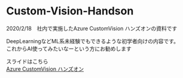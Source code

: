 # Custom-Vision-Handson
2020/2/18　社内で実施したAzure CustomVision ハンズオンの資料です  

DeepLearningなどML系未経験でもできるような初学者向けの内容です。  
これからAI使ってみたいなーという方にお勧めします  

スライドはこちら  
[Azure CustomVision ハンズオン](https://speakerdeck.com/shotayano/azure-customvision-hanzuon)
